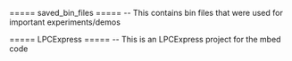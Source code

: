 ===== saved_bin_files =====
-- This contains bin files that were used for important experiments/demos

===== LPCExpress =====
-- This is an LPCExpress project for the mbed code

